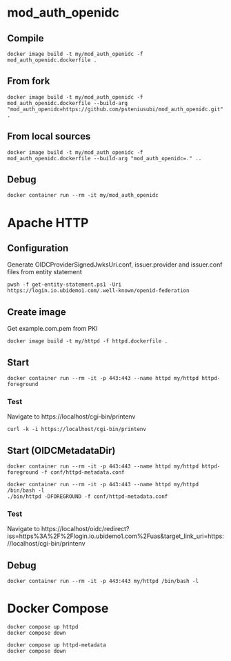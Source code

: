 # mod_auth_openidc

## Compile

    docker image build -t my/mod_auth_openidc -f mod_auth_openidc.dockerfile .

## From fork

    docker image build -t my/mod_auth_openidc -f mod_auth_openidc.dockerfile --build-arg "mod_auth_openidc=https://github.com/psteniusubi/mod_auth_openidc.git" .

## From local sources

    docker image build -t my/mod_auth_openidc -f mod_auth_openidc.dockerfile --build-arg "mod_auth_openidc=." ..

## Debug

    docker container run --rm -it my/mod_auth_openidc

# Apache HTTP

## Configuration

Generate OIDCProviderSignedJwksUri.conf, issuer.provider and issuer.conf files from entity statement

    pwsh -f get-entity-statement.ps1 -Uri https://login.io.ubidemo1.com/.well-known/openid-federation

## Create image

Get example.com.pem from PKI

    docker image build -t my/httpd -f httpd.dockerfile .

## Start

    docker container run --rm -it -p 443:443 --name httpd my/httpd httpd-foreground

### Test

Navigate to https://localhost/cgi-bin/printenv

    curl -k -i https://localhost/cgi-bin/printenv

## Start (OIDCMetadataDir)

    docker container run --rm -it -p 443:443 --name httpd my/httpd httpd-foreground -f conf/httpd-metadata.conf

    docker container run --rm -it -p 443:443 --name httpd my/httpd /bin/bash -l
    ./bin/httpd -DFOREGROUND -f conf/httpd-metadata.conf

### Test

Navigate to https://localhost/oidc/redirect?iss=https%3A%2F%2Flogin.io.ubidemo1.com%2Fuas&target_link_uri=https://localhost/cgi-bin/printenv

## Debug

    docker container run --rm -it -p 443:443 my/httpd /bin/bash -l

# Docker Compose

    docker compose up httpd
    docker compose down

    docker compose up httpd-metadata
    docker compose down

